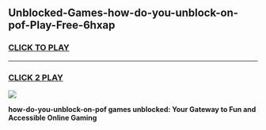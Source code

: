 
## Unblocked-Games-how-do-you-unblock-on-pof-Play-Free-6hxap
<h3>
<a href="https://premium76.site?title=how-do-you-unblock-on-pof&ref=18A1">CLICK TO PLAY</a></h3>
<hr>

<h3>
<a href="https://premium76.site?title=how-do-you-unblock-on-pof&ref=18A1">CLICK 2 PLAY</a>
  
</h3>

<a href="https://premium76.site?title=how-do-you-unblock-on-pof&ref=18A1"><img src="https://clearcache.store/games.png"></a>


**how-do-you-unblock-on-pof games unblocked: Your Gateway to Fun and Accessible Online Gaming**

